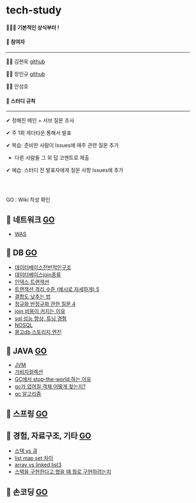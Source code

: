 # tech-study

 #### 📝👦💡 기본적인 상식부터 !
 
#### 📌  참여자

---------------------------

👩🏻 김현욱 [github](github.com/hyeonuk27)

🧑🏻 장인규 [github](github.com/inguuu)

👦🏻 안성호 []()


#### 📌  스터디 규칙

---------------------------

✔ 정해진 메인 + 서브 질문 조사

✔ 주 1회 게더타운 통해서 발표 

✔ 복습: 준비한 사람이 Issues에 매주 관련 질문 추가 
  
  - 다른 사람들 그 외 답 코멘트로 제출

✔ 예습: 스터디 전 발표자에게 질문 사항 Issues에 추가


## 
<br/>

GO : Wiki 작성 확인

## 📗 네트워크 [GO](https://github.com/no-in/tech-study/wiki)

- [WAS](https://github.com/no-in/tech-study/wiki/)
## 📗 DB [GO](https://github.com/no-in/tech-study/wiki)
- [데이터베이스전반적인구조](데이터베이스전반적인구조)
- [데이터베이스join종류](JOIN)
- [인덱스,트랜잭션](인덱스,트랜잭션)
- [트랜잭션 격리 수준 (예시로 자세하게) 5](트랙잭션격리수준)
- [결합도 낮추는 법](결합도낮추는법)
- [정규화 반정규화 관한 질문 4](정규화반정규화)
- [join 비용이 커지는 이유](join비용이커지는이유)
- [sql 성능 향상, 튜닝 경험](sql성능향상,튜닝경험)
- [NOSQL](NOSQL)
- [몽고db 스토리지 엔진](몽고db스토리지엔진)

## 📗 JAVA [GO](https://github.com/no-in/tech-study/wiki)

 - [JVM](https://github.com/no-in/tech-study/wiki/JVM)
 - [가비지컬렉션](https://github.com/no-in/tech-study/wiki/%EA%B0%80%EB%B9%84%EC%A7%80%EC%BB%AC%EB%A0%89%EC%85%98)
 - [GC에서 stop-the-world 하는 이유](https://github.com/no-in/tech-study/wiki/GC%EC%97%90%EC%84%9Cstop-the-world%ED%95%98%EB%8A%94%EC%9D%B4%EC%9C%A0)
 - [gc가 없어질 객체 어떻게 찾는지?](https://github.com/no-in/tech-study/wiki/gc%EA%B0%80%EC%97%86%EC%96%B4%EC%A7%88%EA%B0%9D%EC%B2%B4%EC%96%B4%EB%96%BB%EA%B2%8C%EC%B0%BE%EB%8A%94%EC%A7%80?)
 - [gc 알고리즘](https://github.com/no-in/tech-study/wiki/gc%EC%95%8C%EA%B3%A0%EB%A6%AC%EC%A6%98)
 
## 📗 스프링 [GO](https://github.com/no-in/tech-study/wiki)

## 📗 경험, 자료구조, 기타 [GO](https://github.com/no-in/tech-study/wiki)
 - [스택 vs 큐](https://github.com/no-in/tech-study/wiki/StackvsQueue)
- [list map set 차이](https://github.com/no-in/tech-study/wiki/list,map,set차이)
- [array vs linked list3](https://github.com/no-in/tech-study/wiki/arrayvslinked_list_3)
- [스택을 구현한다고 했을 때 뭘로 구현하려는지](https://github.com/no-in/tech-study/wiki/스택을구현한다고했을때뭘로구현하려는지)
## 📗 손코딩 [GO](https://github.com/no-in/tech-study/wiki)


